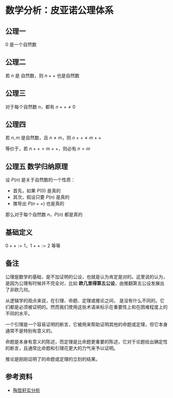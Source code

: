 # 数学分析：皮亚诺公理体系

[annotation]: <id> (fb8919a2-689e-4973-9106-398b18091b72)
[annotation]: <status> (protect)
[annotation]: <create_time> (2020-03-18 23:40:35)
[annotation]: <category> (数学理论)
[annotation]: <comments> (false)
[annotation]: <topic> (数学分析)
[annotation]: <index> (2)
[annotation]: <url> (http://blog.ccyg.studio/article/fb8919a2-689e-4973-9106-398b18091b72)

<input class='mathjax align' value='left' type='hidden'/>

## 公理一

$0$ 是一个自然数

## 公理二

若 $n$ 是 自然数，则 $n++$ 也是自然数

## 公理三

对于每个自然数 $n$，都有 $n++ \neq 0$

## 公理四

若 $n, m$ 是自然数，且 $n \neq m$，则 $n++ \neq m++$

等价于，若 $n++ = m++$，则必有 $n = m$

## 公理五 数学归纳原理

设 $P(n)$ 是关于自然数的一个性质：

- 首先，如果 $P(0)$ 是真的
- 其次，假设只要 $P(n)$ 是真的
- 推导出 $P(n++)$ 也是真的

那么对于每个自然数 $n$，$P(n)$ 都是真的

## 基础定义

$0++:=1$，$1++:=2$ 等等

## 备注

公理是数学的基础，是不加证明的公设，也就是认为肯定是对的。这里说的认为，是因为公理有时候并不完全对，比如 **欧几里得第五公设**，由推翻第五公设发展出了非欧几何。

从逻辑学的观点来说，在引理、命题、定理或推论之间， 是没有什么不同的。它们都是必须被证明的。然而我们使用这些术语来标示在重要性上和在困难程度上的不同的水平。

一个引理是一个容易证明的断言，它被用来帮助证明其他的命题或定理，但它本身通常不是特别有意义的。

命题是本身有意义的陈述，而定理是比命题更重要的陈述，它对于论题给出确定性的断言，且通常比命题和引理花更大的力气来予以证明。

推论是刚刚证明了的命题或定理的立刻的结果。

## 参考资料

- [陶哲轩实分析](https://book.douban.com/subject/3235486/)